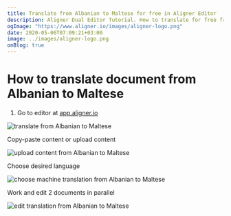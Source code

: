```yaml
---
title: Translate from Albanian to Maltese for free in Aligner Editor
description: Aligner Dual Editor Tutorial. How to translate for free from Albanian to Maltese. Aligner is multilingual document management platform. 
ogImage: "https://www.aligner.io/images/aligner-logo.png"
date: 2020-05-06T07:09:21+03:00
image: ../images/aligner-logo.png
onBlog: true
---
```


# How to translate document from Albanian to Maltese

1. Go to editor at [app.aligner.io](https://app.aligner.io "Aligner App web page")

![translate from Albanian to Maltese](../aligner-blank-editor.png "translate from Albanian to Maltese")

Copy-paste content or upload content

![upload content from Albanian to Maltese](../aligner-uploaded-document.png "upload content from Albanian to Maltese")

Choose desired language

![choose machine translation from Albanian to Maltese](../aligner-language-dropdown.png "choose machine translation from Albanian to Maltese")

Work and edit 2 documents in parallel

![edit translation from Albanian to Maltese](../aligner-double-sitded-editor.png "edit translation from Albanian to Maltese")


